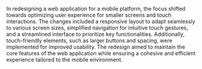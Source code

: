 In redesigning a web application for a mobile platform, the focus shifted towards optimizing user experience for smaller screens and touch interactions. The changes included a responsive layout to adapt seamlessly to various screen sizes, simplified navigation for intuitive touch gestures, and a streamlined interface to prioritize key functionalities. Additionally, touch-friendly elements, such as larger buttons and spacing, were implemented for improved usability. The redesign aimed to maintain the core features of the web application while ensuring a cohesive and efficient experience tailored to the mobile environment.